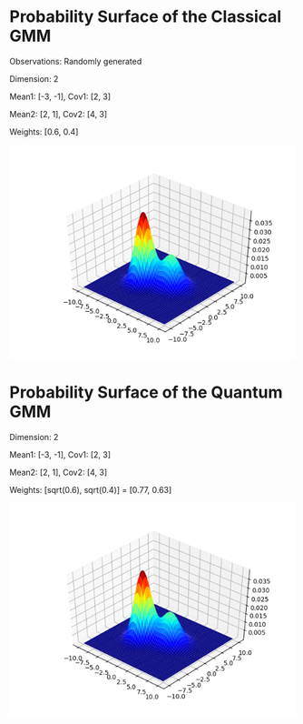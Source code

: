 # Probability Surface of the Classical GMM
Observations: Randomly generated

Dimension: 2

Mean1: [-3, -1], Cov1: [2, 3]

Mean2: [2, 1], Cov2: [4, 3]

Weights: [0.6, 0.4]

<p align="center">
    <img src="images/ClassicalGMM.png", width="640">
</p>


# Probability Surface of the Quantum GMM

Dimension: 2

Mean1: [-3, -1], Cov1: [2, 3]

Mean2: [2, 1], Cov2: [4, 3]

Weights: [sqrt(0.6), sqrt(0.4)] = [0.77, 0.63]

<p align="center">
    <img src="images/QuantumGMM.png", width="640">
</p>

